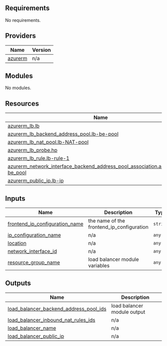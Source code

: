 <!-- BEGIN_TF_DOCS -->
## Requirements

No requirements.

## Providers

| Name | Version |
|------|---------|
| <a name="provider_azurerm"></a> [azurerm](#provider\_azurerm) | n/a |

## Modules

No modules.

## Resources

| Name | Type |
|------|------|
| [azurerm_lb.lb](https://registry.terraform.io/providers/hashicorp/azurerm/latest/docs/resources/lb) | resource |
| [azurerm_lb_backend_address_pool.lb-be-pool](https://registry.terraform.io/providers/hashicorp/azurerm/latest/docs/resources/lb_backend_address_pool) | resource |
| [azurerm_lb_nat_pool.lb-NAT-pool](https://registry.terraform.io/providers/hashicorp/azurerm/latest/docs/resources/lb_nat_pool) | resource |
| [azurerm_lb_probe.hp](https://registry.terraform.io/providers/hashicorp/azurerm/latest/docs/resources/lb_probe) | resource |
| [azurerm_lb_rule.lb-rule-1](https://registry.terraform.io/providers/hashicorp/azurerm/latest/docs/resources/lb_rule) | resource |
| [azurerm_network_interface_backend_address_pool_association.associate_nic-be_pool](https://registry.terraform.io/providers/hashicorp/azurerm/latest/docs/resources/network_interface_backend_address_pool_association) | resource |
| [azurerm_public_ip.lb-ip](https://registry.terraform.io/providers/hashicorp/azurerm/latest/docs/resources/public_ip) | resource |

## Inputs

| Name | Description | Type | Default | Required |
|------|-------------|------|---------|:--------:|
| <a name="input_frontend_ip_configuration_name"></a> [frontend\_ip\_configuration\_name](#input\_frontend\_ip\_configuration\_name) | the name of the frontend\_ip\_configuration | `string` | `"lb-frontend_ip"` | no |
| <a name="input_ip_configuration_name"></a> [ip\_configuration\_name](#input\_ip\_configuration\_name) | n/a | `any` | n/a | yes |
| <a name="input_location"></a> [location](#input\_location) | n/a | `any` | n/a | yes |
| <a name="input_network_interface_id"></a> [network\_interface\_id](#input\_network\_interface\_id) | n/a | `any` | n/a | yes |
| <a name="input_resource_group_name"></a> [resource\_group\_name](#input\_resource\_group\_name) | load balancer module  variables | `any` | n/a | yes |

## Outputs

| Name | Description |
|------|-------------|
| <a name="output_load_balancer_backend_address_pool_ids"></a> [load\_balancer\_backend\_address\_pool\_ids](#output\_load\_balancer\_backend\_address\_pool\_ids) | load balancer module  output |
| <a name="output_load_balancer_inbound_nat_rules_ids"></a> [load\_balancer\_inbound\_nat\_rules\_ids](#output\_load\_balancer\_inbound\_nat\_rules\_ids) | n/a |
| <a name="output_load_balancer_name"></a> [load\_balancer\_name](#output\_load\_balancer\_name) | n/a |
| <a name="output_load_balancer_public_ip"></a> [load\_balancer\_public\_ip](#output\_load\_balancer\_public\_ip) | n/a |
<!-- END_TF_DOCS -->